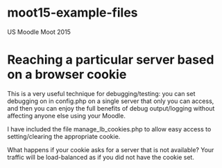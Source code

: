 # moot15-example-files
US Moodle Moot 2015

# Reaching a particular server based on a browser cookie

This is a very useful technique for debugging/testing: you can set debugging on in config.php on a single server that only you can access, and then you can enjoy the full benefits of debug output/logging without affecting anyone else using your Moodle.

I have included the file manage_lb_cookies.php to allow easy access to setting/clearing the appropriate cookie.

What happens if your cookie asks for a server that is not available? Your traffic will be load-balanced as if you did not have the cookie set.